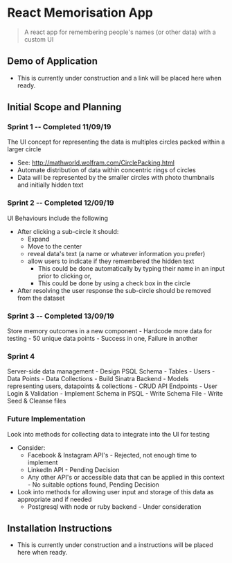# React Memorisation App

> A react app for remembering people's names (or other data) with a custom UI

## Demo of Application
- This is currently under construction and a link will be placed here when ready.

## Initial Scope and Planning
### Sprint 1 -- Completed 11/09/19
The UI concept for representing the data is multiples circles packed within a larger circle
  - See: http://mathworld.wolfram.com/CirclePacking.html
  - Automate distribution of data within concentric rings of circles
  - Data will be represented by the smaller circles with photo thumbnails and initially hidden text

### Sprint 2 -- Completed 12/09/19
UI Behaviours include the following 
  - After clicking a sub-circle it should:
    - Expand
    - Move to the center
    - reveal data's text (a name or whatever information you prefer)
    - allow users to indicate if they remembered the hidden text
      - This could be done automatically by typing their name in an input prior to clicking or,
      - This could be done by using a check box in the circle
  - After resolving the user response the sub-circle should be removed from the dataset

  ### Sprint 3 -- Completed 13/09/19
  Store memory outcomes in a new component
    - Hardcode more data for testing - 50 unique data points
    - Success in one, Failure in another

  ### Sprint 4
  Server-side data management
    - Design PSQL Schema
      - Tables
        - Users
        - Data Points
        - Data Collections
    - Build Sinatra Backend
      - Models representing users, datapoints & collections
      - CRUD API Endpoints
      - User Login & Validation
    - Implement Schema in PSQL
      - Write Schema File
      - Write Seed & Cleanse files
  

### Future Implementation
Look into methods for collecting data to integrate into the UI for testing
  - Consider:
    - Facebook & Instagram API's - Rejected, not enough time to implement
    - LinkedIn API - Pending Decision
    - Any other API's or accessible data that can be applied in this context - No suitable options found, Pending Decision
  - Look into methods for allowing user input and storage of this data as appropriate and if needed
    - Postgresql with node or ruby backend - Under consideration
## Installation Instructions
- This is currently under construction and a instructions will be placed here when ready.